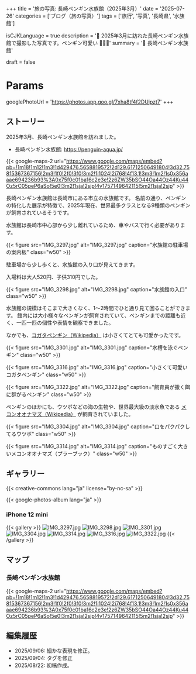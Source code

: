 +++
title = '旅の写真: 長崎ペンギン水族館（2025年3月）'
date = '2025-07-26'
categories = ['ブログ（旅の写真）']
tags = ['旅行', '写真', '長崎県', '水族館']

isCJKLanguage = true
description = '🐧 2025年3月に訪れた長崎ペンギン水族館で撮影した写真です。ペンギン可愛い 🐧🐧🐧'
summary = '📍 長崎ペンギン水族館'

draft = false

# Params
googlePhotoUrl = 'https://photos.app.goo.gl/7xha8tf4f2DUipzt7'
+++


## ストーリー

2025年3月、長崎ペンギン水族館を訪れました。

- 長崎ペンギン水族館: https://penguin-aqua.jp/

{{< google-maps-2
    url="https://www.google.com/maps/embed?pb=!1m18!1m12!1m3!1d429476.5658819572!2d129.61712506491804!3d32.75815367367156!2m3!1f0!2f0!3f0!3m2!1i1024!2i768!4f13.1!3m3!1m2!1s0x356aaae694236b93%3A0x75f0c01ba16c2e3e!2z6ZW35bSO44Oa44Oz44Ku44Oz5rC05peP6aSo!5e0!3m2!1sja!2sjp!4v1757149642115!5m2!1sja!2sjp"
    >}}


長崎ペンギン水族館は長崎市にある市立の水族館です。
名前の通り、ペンギンの特化した展示が特徴で、2025年現在、世界最多クラスとなる9種類のペンギンが飼育されているそうです。

水族館は長崎市中心部から少し離れているため、車やバスで行く必要があります。

{{< figure
    src="IMG_3297.jpg"
    alt="IMG_3297.jpg"
    caption="水族館の駐車場の案内板"
    class="w50"
    >}}


駐車場から少し歩くと、水族館の入り口が見えてきます。

入場料は大人520円、子供310円でした。

{{< figure
    src="IMG_3298.jpg"
    alt="IMG_3298.jpg"
    caption="水族館の入口"
    class="w50"
    >}}


水族館の規模はそこまで大きくなく、1〜2時間でひと通り見て回ることができます。
館内には大小様々なペンギンが飼育されていて、ペンギンまでの距離も近く、一匹一匹の個性や表情を観察できました。

なかでも、[コガタペンギン（Wikipedia）](https://ja.wikipedia.org/wiki/%E3%82%B3%E3%82%AC%E3%82%BF%E3%83%9A%E3%83%B3%E3%82%AE%E3%83%B3) は小さくてとても可愛かったです。

{{< figure
    src="IMG_3301.jpg"
    alt="IMG_3301.jpg"
    caption="水槽を泳ぐペンギン"
    class="w50"
    >}}

{{< figure
    src="IMG_3316.jpg"
    alt="IMG_3316.jpg"
    caption="小さくて可愛いコガタペンギン"
    class="w50"
    >}}

{{< figure
    src="IMG_3322.jpg"
    alt="IMG_3322.jpg"
    caption="飼育員が撒く餌に群がるペンギン"
    class="w50"
    >}}


ペンギンのほかにも、ウツボなどの海の生物や、世界最大級の淡水魚である [メコンオオナマズ（Wikipedia）](https://ja.wikipedia.org/wiki/%E3%83%A1%E3%82%B3%E3%83%B3%E3%82%AA%E3%82%AA%E3%83%8A%E3%83%9E%E3%82%BA) が飼育されていました。

{{< figure
    src="IMG_3304.jpg"
    alt="IMG_3304.jpg"
    caption="口をパクパクしてるウツボ"
    class="w50"
    >}}

{{< figure
    src="IMG_3314.jpg"
    alt="IMG_3314.jpg"
    caption="ものすごく大きいメコンオオナマズ（プラーブック）"
    class="w50"
    >}}


## ギャラリー

{{< creative-commons lang="ja" license="by-nc-sa" >}}

{{< google-photos-album lang="ja" >}}


### iPhone 12 mini

{{< gallery >}}
  <img src="IMG_3297.jpg" alt="IMG_3297.jpg" class="grid-w33" />
  <img src="IMG_3298.jpg" alt="IMG_3298.jpg" class="grid-w33" />
  <img src="IMG_3301.jpg" alt="IMG_3301.jpg" class="grid-w33" />
  <img src="IMG_3304.jpg" alt="IMG_3304.jpg" class="grid-w33" />
  <img src="IMG_3314.jpg" alt="IMG_3314.jpg" class="grid-w33" />
  <img src="IMG_3316.jpg" alt="IMG_3316.jpg" class="grid-w33" />
  <img src="IMG_3322.jpg" alt="IMG_3322.jpg" class="grid-w33" />
{{< /gallery >}}


## マップ

### 長崎ペンギン水族館

{{< google-maps-2
    url="https://www.google.com/maps/embed?pb=!1m18!1m12!1m3!1d429476.5658819572!2d129.61712506491804!3d32.75815367367156!2m3!1f0!2f0!3f0!3m2!1i1024!2i768!4f13.1!3m3!1m2!1s0x356aaae694236b93%3A0x75f0c01ba16c2e3e!2z6ZW35bSO44Oa44Oz44Ku44Oz5rC05peP6aSo!5e0!3m2!1sja!2sjp!4v1757149642115!5m2!1sja!2sjp"
    >}}


## 編集履歴

- 2025/09/06: 細かな表現を修正。
- 2025/09/04: タグを修正
- 2025/08/22: 初稿作成。
